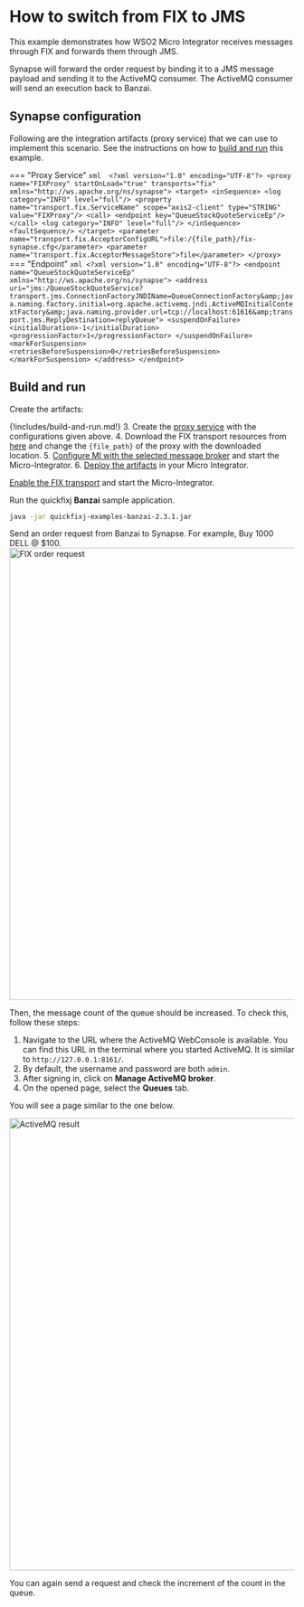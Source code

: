 # How to switch from FIX to JMS

This example demonstrates how WSO2 Micro Integrator receives messages through FIX and forwards them through JMS.

Synapse will forward the order request by binding it to a JMS message payload and sending it to the ActiveMQ consumer. The ActiveMQ consumer will send an execution back to Banzai.

## Synapse configuration

Following are the integration artifacts (proxy service) that we can use to implement this scenario. See the instructions on how to [build and run](#build-and-run) this example.

=== "Proxy Service"
    ```xml 
    <?xml version="1.0" encoding="UTF-8"?>
    <proxy name="FIXProxy" startOnLoad="true" transports="fix" xmlns="http://ws.apache.org/ns/synapse">
        <target>
            <inSequence>
                <log category="INFO" level="full"/>
                <property name="transport.fix.ServiceName" scope="axis2-client" type="STRING" value="FIXProxy"/>
                <call>
                    <endpoint key="QueueStockQuoteServiceEp"/>
                </call>
                <log category="INFO" level="full"/>
            </inSequence>
            <faultSequence/>
        </target>
        <parameter name="transport.fix.AcceptorConfigURL">file:/{file_path}/fix-synapse.cfg</parameter>
        <parameter name="transport.fix.AcceptorMessageStore">file</parameter>
    </proxy>
    ```
=== "Endpoint"
    ```xml
    <?xml version="1.0" encoding="UTF-8"?>
    <endpoint name="QueueStockQuoteServiceEp" xmlns="http://ws.apache.org/ns/synapse">
        <address uri="jms:/QueueStockQuoteService?transport.jms.ConnectionFactoryJNDIName=QueueConnectionFactory&amp;java.naming.factory.initial=org.apache.activemq.jndi.ActiveMQInitialContextFactory&amp;java.naming.provider.url=tcp://localhost:61616&amp;transport.jms.ReplyDestination=replyQueue">
            <suspendOnFailure>
                <initialDuration>-1</initialDuration>
                <progressionFactor>1</progressionFactor>
            </suspendOnFailure>
            <markForSuspension>
                <retriesBeforeSuspension>0</retriesBeforeSuspension>
            </markForSuspension>
        </address>
    </endpoint>
    ```

## Build and run

Create the artifacts:

{!includes/build-and-run.md!}
3. Create the [proxy service]({{base_path}}/develop/creating-artifacts/creating-a-proxy-service) with the configurations given above.
4. Download the FIX transport resources from [here](https://github.com/wso2-docs/WSO2_EI/tree/master/FIX-transport-resources) and change the `{file_path}` of the proxy with the downloaded location.
5. [Configure MI with the selected message broker]({{base_path}}/install-and-setup/setup/brokers/configure-with-activemq) and start the Micro-Integrator.
6. [Deploy the artifacts]({{base_path}}/develop/deploy-artifacts) in your Micro Integrator.

[Enable the FIX transport]({{base_path}}/install-and-setup/setup/transport-configurations/configuring-transports/#configuring-the-fix-transport) and start the Micro-Integrator.

Run the quickfixj **Banzai** sample application.

```bash
java -jar quickfixj-examples-banzai-2.3.1.jar
```

Send an order request from Banzai to Synapse. For example, Buy 1000 DELL @ $100. 
<img src="{{base_path}}/assets/img/learn/fix-to-http.png" title="FIX order request" width="800" alt="FIX order request" />

Then, the message count of the queue should be increased. To check this, follow these steps:

1. Navigate to the URL where the ActiveMQ WebConsole is available. You can find this URL in the terminal where you started ActiveMQ. It is similar to `http://127.0.0.1:8161/`. 
2. By default, the username and password are both `admin`.
3. After signing in, click on **Manage ActiveMQ broker**.
4. On the opened page, select the **Queues** tab.

You will see a page similar to the one below.

<img src="{{base_path}}/assets/img/learn/activemq-result.png" title="ActiveMQ result" width="800" alt="ActiveMQ result" />

You can again send a request and check the increment of the count in the queue. 

